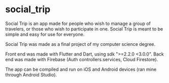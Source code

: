 # social_trip

Social Trip is an app made for people who wish to manage a group of travelers, or those who wish to participate in one.
Social Trip is meant to be simple and easy for use for everyone.

Social Trip was made as a final project of my computer science degree.

Front end was made with Flutter and Dart, using sdk ">=2.2.0 <3.0.0".
Back end was made with Firebase (Auth controllers.services, Cloud Firestore).

The app can be compiled and run on iOS and Android devices (ran mine through Android Studio).